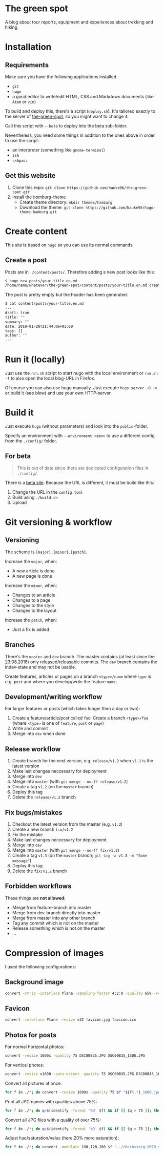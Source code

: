 # The green spot

A blog about tour reports, equipment and experiences about trekking and hiking.

# Installation

## Requirements
Make sure you have the following applications installed:
* `git`
* `hugo`
* a good editor to write/edit HTML, CSS and Markdown documents (like `Atom` or `vim`)

To build and deploy this, there's a script (`deploy.sh`).
It's tailored exactly to the server of [the-green-spot](https://the-green-spot.de), so you might want to change it.

Call this script with `--beta` to deploy into the beta sub-folder.

Nevertheless, you need some things in addition to the ones above in order to use the script:
* an interpreter (something like `gnome-terminal`)
* `ssh`
* `sshpass`

## Get this website
1. Clone this repo: `git clone https://github.com/hauke96/the-green-spot.git`
2. Install the _hamburg_-theme
    * Create theme directory: `mkdir themes/hamburg`
    * Download the theme: `git clone https://github.com/hauke96/hugo-theme-hamburg.git`

# Create content
This site is based on `hugo` so you can use its normal commands.

## Create a post
Posts are in `./content/posts/`. Therefore adding a new post looks like this:

```bash
$ hugo new posts/your-title.en.md
/home/name/whatever/the-green-spot/content/posts/your-title.en.md created
```

The post is pretty empty but the header has been generated:
```bash
$ cat content/posts/your-title.en.md
---
draft: true
title: ""
summary: ""
date: 2019-01-28T21:44:06+01:00
tags: []
author: ""
---
```

# Run it (locally)
Just use the `run.sh` script to start hugo with the local environment or `run.sh -f` to also open the local blog-URL in Firefox.

Of course you can also use hugo manually.
Just execute `hugo server -D -v` or build it (see blow) and use your own HTTP-server.

# Build it
Just execute `hugo` (without parameters) and look into the `public`-folder.

Specify an environment with `--environment <env>` to use a different config from the `./config/` folder.

## For beta

> This is out of date since there are dedicated configuration files in `./config/`.

There is a [beta site](https://the-green-spot.de/beta). Because the URL is different, it must be build like this:

1. Change the URL in the `config.toml`
2. Build using `./build.sh`
3. Upload

# Git versioning & workflow

## Versioning
The scheme is `[major].[minor].[patch]`.

Increase the `major`, when:
* A new article is done
* A new page is done

Increase the `minor`, when:
* Changes to an article
* Changes to a page
* Changes to the style
* Changes to the layout

Increase the `patch`, when:
* Just a fix is added

## Branches
There's the `master` and `dev` branch. The master contains (at least since the 23.08.2018) only released/releasable commits. The `dev` branch contains the indev-state and may not be usable.

Create features, articles or pages on a branch `<type>/name` where `type` is e.g. `post` and where you develop/write the feature `name`.

## Development/writing workflow
For larger features or posts (which takes longer then a day or two):

1. Create a feature/article/post called `foo`: Create a branch `<type>/foo` (where `<type>` is one of `feature`, `post` or `page`)
2. Write and commit
3. Merge into `dev` when done

## Release workflow
1. Create branch for the next version, e.g. `release/v1.2` when `v1.1` is the latest version
2. Make last changes neccessary for deployment
3. Merge into `dev`
4. Merge into `master` (with `git merge --no-ff release/v1.2`)
5. Create a tag `v1.2` (on the `master` branch)
6. Deploy this tag
7. Delete the `release/v1.2` branch

## Fix bugs/mistakes
1. Checkout the latest version from the master (e.g. `v1.2`)
2. Create a new branch `fix/v1.2`
3. Fix the mistake
4. Make last changes neccessary for deployment
5. Merge into `dev`
6. Merge into `master` (with `git merge --no-ff fix/v1.2`)
7. Create a tag `v1.3` (on the `master` branch; `git tag -a v1.3 -m "Some message"`)
8. Deploy this tag
9. Delete the `fix/v1.2` branch

## Forbidden workflows
These things are **not allowed**:

* Merge from feature-branch into master
* Merge from dev-branch directly into master
* Merge from master into any other branch
* Tag any commit which is not on the master
* Release something which is not on the master
* ...

# Compression of images
I used the following configurations:

## Background image

```bash
convert -strip -interlace Plane -sampling-factor 4:2:0 -quality 65% -resize x650 -gaussian-blur 1x1 bg.jpg bg-out.jpg
```

## Favicon

```bash
convert -interlace Plane -resize x32 favicon.jpg favicon.ico
```

## Photos for posts
For normal horizontal photos:
```bash
convert -resize 1600x -quality 75 DSC00835.JPG DSC00835_1600.JPG
```

For vertical photos:
```bash
convert -resize x1600 -auto-orient -quality 75 DSC00835.JPG DSC00835_1600.JPG
```

Convert all pictures at once:
```bash
for f in ./*; do convert -resize 1600x -quality 75 $f "${f%.*}_1600.jpg"; done
```

Print all JPG names with qualities above 75%:
```bash
for f in ./*; do q=$(identify -format '%Q' $f) && if [[ $q > 75 ]]; then echo "$f  ==>  $q"; fi; done
```

Convert all JPG files with a quality of over 75%:
```bash
for f in ./*; do q=$(identify -format '%Q' $f) && if [[ $q > 75 ]]; then mogrify -quality 75 $f; fi; done
```

Adjust hue/saturation/value (here 20% more saturation):
```bash
for f in ./*; do convert -modulate 100,120,100 $f "../rheinsteig-2020_saturation/${f}"; done
```